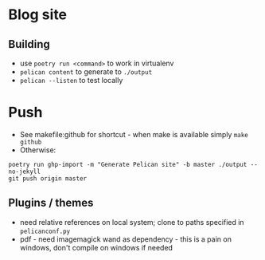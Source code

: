 # Blog site

## Building

- use `poetry run <command>` to work in virtualenv
- `pelican content` to generate to `./output`
- `pelican --listen` to test locally

# Push

- See makefile:github for shortcut - when make is available simply `make github`
- Otherwise:

``` shell
poetry run ghp-import -m "Generate Pelican site" -b master ./output --no-jekyll
git push origin master
```

## Plugins / themes

- need relative references on local system; clone to paths specified in `pelicanconf.py`
- pdf - need imagemagick wand as dependency - this is a pain on windows, don't compile on windows if needed

